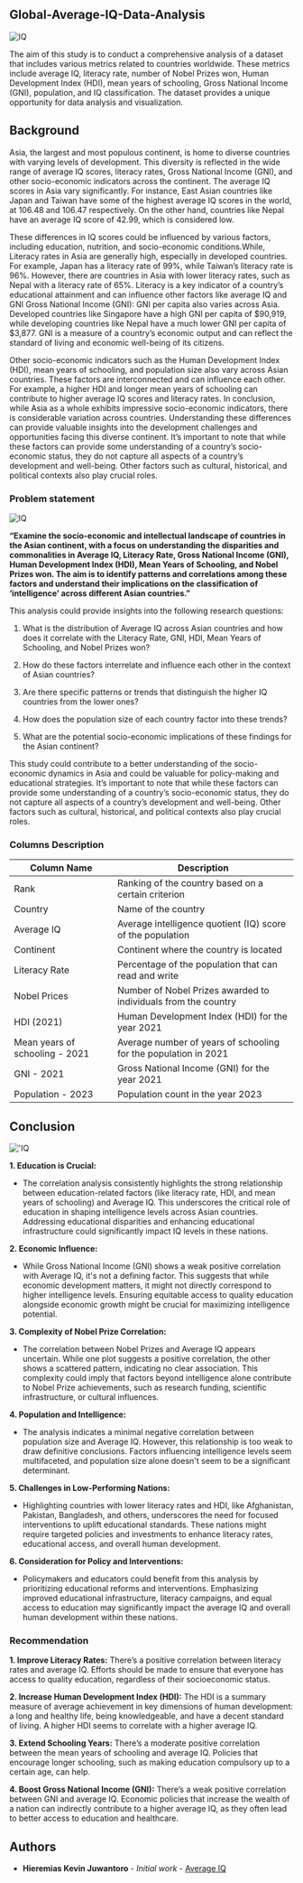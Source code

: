 ## Global-Average-IQ-Data-Analysis
![IQ](https://qph.cf2.quoracdn.net/main-qimg-16a6fb3140f7d14d19894c115668ca97)

The aim of this study is to conduct a comprehensive analysis of a dataset that includes various metrics related to countries worldwide. These metrics include average IQ, literacy rate, number of Nobel Prizes won, Human Development Index (HDI), mean years of schooling, Gross National Income (GNI), population, and IQ classification. The dataset provides a unique opportunity for data analysis and visualization.

## Background

Asia, the largest and most populous continent, is home to diverse countries with varying levels of development. This diversity is reflected in the wide range of average IQ scores, literacy rates, Gross National Income (GNI), and other socio-economic indicators across the continent. The average IQ scores in Asia vary significantly. For instance, East Asian countries like Japan and Taiwan have some of the highest average IQ scores in the world, at 106.48 and 106.47 respectively. On the other hand, countries like Nepal have an average IQ score of 42.99, which is considered low. 

These differences in IQ scores could be influenced by various factors, including education, nutrition, and socio-economic conditions.While, Literacy rates in Asia are generally high, especially in developed countries. For example, Japan has a literacy rate of 99%, while Taiwan’s literacy rate is 96%. However, there are countries in Asia with lower literacy rates, such as Nepal with a literacy rate of 65%. Literacy is a key indicator of a country’s educational attainment and can influence other factors like average IQ and GNI Gross National Income (GNI): GNI per capita also varies across Asia. Developed countries like Singapore have a high GNI per capita of $90,919, while developing countries like Nepal have a much lower GNI per capita of $3,877. GNI is a measure of a country’s economic output and can reflect the standard of living and economic well-being of its citizens.

Other socio-economic indicators such as the Human Development Index (HDI), mean years of schooling, and population size also vary across Asian countries. These factors are interconnected and can influence each other. For example, a higher HDI and longer mean years of schooling can contribute to higher average IQ scores and literacy rates.
In conclusion, while Asia as a whole exhibits impressive socio-economic indicators, there is considerable variation across countries. Understanding these differences can provide valuable insights into the development challenges and opportunities facing this diverse continent. It’s important to note that while these factors can provide some understanding of a country’s socio-economic status, they do not capture all aspects of a country’s development and well-being. Other factors such as cultural, historical, and political contexts also play crucial roles.

### Problem statement
![IQ](https://www.southwestjournal.com/wp-content/uploads/2023/08/Average-IQ-by-Country.jpg)

**“Examine the socio-economic and intellectual landscape of countries in the Asian continent, with a focus on understanding the disparities and commonalities in Average IQ, Literacy Rate, Gross National Income (GNI), Human Development Index (HDI), Mean Years of Schooling, and Nobel Prizes won. The aim is to identify patterns and correlations among these factors and understand their implications on the classification of ‘intelligence’ across different Asian countries.”**

This analysis could provide insights into the following research questions:

1. What is the distribution of Average IQ across Asian countries and how does it correlate with the Literacy Rate, GNI, HDI, Mean Years of Schooling, and Nobel Prizes won?

2. How do these factors interrelate and influence each other in the context of Asian countries?

3. Are there specific patterns or trends that distinguish the higher IQ countries from the lower ones?

4. How does the population size of each country factor into these trends?

5. What are the potential socio-economic implications of these findings for the Asian continent?

This study could contribute to a better understanding of the socio-economic dynamics in Asia and could be valuable for policy-making and educational strategies. It’s important to note that while these factors can provide some understanding of a country’s socio-economic status, they do not capture all aspects of a country’s development and well-being. Other factors such as cultural, historical, and political contexts also play crucial roles.

### Columns Description

| Column Name                   | Description                                                                                   |
|-------------------------------|-----------------------------------------------------------------------------------------------|
| Rank                          | Ranking of the country based on a certain criterion                                           |
| Country                       | Name of the country                                                                            |
| Average IQ                    | Average intelligence quotient (IQ) score of the population                                     |
| Continent                     | Continent where the country is located                                                         |
| Literacy Rate                 | Percentage of the population that can read and write                                           |
| Nobel Prices                  | Number of Nobel Prizes awarded to individuals from the country                                 |
| HDI (2021)                    | Human Development Index (HDI) for the year 2021                                               |
| Mean years of schooling - 2021 | Average number of years of schooling for the population in 2021                                |
| GNI - 2021                    | Gross National Income (GNI) for the year 2021                                                 |
| Population - 2023             | Population count in the year 2023                                                              |

## Conclusion

!['IQ](https://miro.medium.com/v2/resize:fit:1144/1*HxDPrhCQr7_x6Sq6sJzwsA.jpeg)

**1. Education is Crucial:** 

- The correlation analysis consistently highlights the strong relationship between education-related factors (like literacy rate, HDI, and mean years of schooling) and Average IQ. This underscores the critical role of education in shaping intelligence levels across Asian countries. Addressing educational disparities and enhancing educational infrastructure could significantly impact IQ levels in these nations.

**2. Economic Influence:** 

- While Gross National Income (GNI) shows a weak positive correlation with Average IQ, it's not a defining factor. This suggests that while economic development matters, it might not directly correspond to higher intelligence levels. Ensuring equitable access to quality education alongside economic growth might be crucial for maximizing intelligence potential.

**3. Complexity of Nobel Prize Correlation:** 

- The correlation between Nobel Prizes and Average IQ appears uncertain. While one plot suggests a positive correlation, the other shows a scattered pattern, indicating no clear association. This complexity could imply that factors beyond intelligence alone contribute to Nobel Prize achievements, such as research funding, scientific infrastructure, or cultural influences.

**4. Population and Intelligence:** 

- The analysis indicates a minimal negative correlation between population size and Average IQ. However, this relationship is too weak to draw definitive conclusions. Factors influencing intelligence levels seem multifaceted, and population size alone doesn't seem to be a significant determinant.

**5. Challenges in Low-Performing Nations:** 

- Highlighting countries with lower literacy rates and HDI, like Afghanistan, Pakistan, Bangladesh, and others, underscores the need for focused interventions to uplift educational standards. These nations might require targeted policies and investments to enhance literacy rates, educational access, and overall human development.

**6. Consideration for Policy and Interventions:** 

- Policymakers and educators could benefit from this analysis by prioritizing educational reforms and interventions. Emphasizing improved educational infrastructure, literacy campaigns, and equal access to education may significantly impact the average IQ and overall human development within these nations.

### **Recommendation**

**1. Improve Literacy Rates:** There’s a positive correlation between literacy rates and average IQ. Efforts should be made to ensure that everyone has access to quality education, regardless of their socioeconomic status.

**2. Increase Human Development Index (HDI):** The HDI is a summary measure of average achievement in key dimensions of human development: a long and healthy life, being knowledgeable, and have a decent standard of living. A higher HDI seems to correlate with a higher average IQ.

**3. Extend Schooling Years:** There’s a moderate positive correlation between the mean years of schooling and average IQ. Policies that encourage longer schooling, such as making education compulsory up to a certain age, can help.

**4. Boost Gross National Income (GNI):** There’s a weak positive correlation between GNI and average IQ. Economic policies that increase the wealth of a nation can indirectly contribute to a higher average IQ, as they often lead to better access to education and healthcare.

## Authors

* **Hieremias Kevin Juwantoro** - *Initial work* - [Average IQ](https://github.com/kevinjuwantoro/Global-Average-IQ-Data-Analysis)



